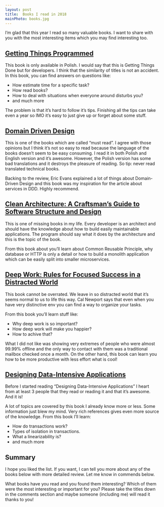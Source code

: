 ```yaml
---
layout: post
title:  Books I read in 2018
mainPhoto: books.jpg
---
```


I’m glad that this year I read so many valuable books. I want to share with you with the most interesting items which you may find interesting too.
## [Getting Things Programmed](https://helion.pl/ksiazki/getting-things-programmed-droga-do-efektywnosci-michal-bartyzel,droppp.htm#format/e)

This book is only available in Polish. I would say that this is Getting Things Done but for developers. I think that the similarity of titles is not an accident. In this book, you can find answers on questions like:

* How estimate time for a specific task?
* How read books?
* How to deal with situations when everyone around disturbs you?
* and much more

The problem is that it’s hard to follow it’s tips. Finishing all the tips can take even a year so IMO it’s easy to just give up or forget about some stuff.
## [Domain Driven Design](https://www.amazon.com/Domain-Driven-Design-Tackling-Complexity-Software/dp/0321125215)

This is one of the books which are called “must read”. I agree with those opinions but I think it’s not so easy to read because the language of the books doesn’t seem to be easy consuming. I read it in both Polish and English version and it’s awesome. However, the Polish version has some bad translations and it destroys the pleasure of reading. So tip: never read translated technical books.

Backing to the review, Eric Evans explained a lot of things about Domain-Driven Design and this book was my inspiration for the article about services in DDD. Highly recommend.
## [Clean Architecture: A Craftsman’s Guide to Software Structure and Design](https://www.amazon.de/Clean-Architecture-Craftsmans-Software-Structure/dp/0134494164/)

This is one of missing books in my life. Every developer is an architect and should have the knowledge about how to build easily maintainable applications. The program should say what it does by the architecture and this is the topic of the book.

From this book about you’ll learn about Common Reusable Principle, why database or HTTP is only a detail or how to build a monolith application which can be easily split into smaller microservices.
## [Deep Work: Rules for Focused Success in a Distracted World](https://www.amazon.com/Deep-Work-Focused-Success-Distracted/dp/1455586692)

This book cannot be overrated. We leave in so distracted world that it’s seems normal to us to life this way. Cal Newport says that even when you have very distinctive env you can find a way to organize your tasks.

From this book you’ll learn stuff like:

* Why deep work is so important?
* How deep work will make you happier?
* How to achive that?

What I did not like was showing very extremes of people who were almost 99.99% offline and the only way to contact with them was a traditional mailbox checked once a month. On the other hand, this book can learn you how to be more productive with less effort what is cool!
## [Designing Data-Intensive Applications](http://dataintensive.net/)

Before I started reading “Designing Data-Intensive Applications” I heart from at least 3 people that they read or reading it and that it’s awesome. And it is!

A lot of topics are covered by this book I already know more or less. Some information just blew my mind. Very rich references gives even more source of the knowledge. From this book I’ll learn:

* How do transactions work?
* Types of isolation in transactions.
* What a linearizability is?
* and much more

## Summary

I hope you liked the list. If you want, I can tell you more about any of the books below with more detailed review. Let me know in commends below.

What books have you read and you found them interesting? Which of them were the most interesting or important for you? Please take the titles down in the comments section and maybe someone (including me) will read it thanks to you!